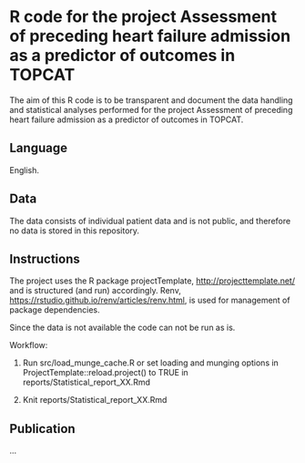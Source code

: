 # R code for the project Assessment of preceding heart failure admission as a predictor of outcomes in TOPCAT

The aim of this R code is to be transparent and document the data handling 
and statistical analyses performed for the project Assessment of preceding heart failure admission as a predictor of outcomes in TOPCAT.

## Language 

English. 

## Data

The data consists of individual patient data and is not public, 
and therefore no data is stored in this repository. 

## Instructions

The project uses the R package projectTemplate, http://projecttemplate.net/ and 
is structured (and run) accordingly. 
Renv, https://rstudio.github.io/renv/articles/renv.html, is used for 
management of package dependencies.

Since the data is not available the code can not be run as is. 

Workflow: 

1. Run src/load_munge_cache.R or set loading and munging options in 
ProjectTemplate::reload.project() to TRUE in 
reports/Statistical_report_XX.Rmd

2. Knit reports/Statistical_report_XX.Rmd

## Publication

... 
